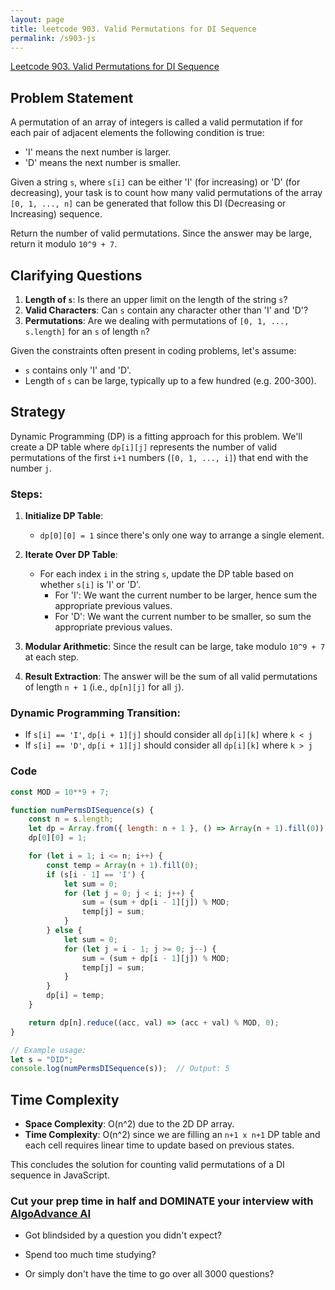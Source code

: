 ```yaml
---
layout: page
title: leetcode 903. Valid Permutations for DI Sequence
permalink: /s903-js
---
```

[Leetcode 903. Valid Permutations for DI Sequence](https://algoadvance.github.io/algoadvance/l903)
## Problem Statement

A permutation of an array of integers is called a valid permutation if for each pair of adjacent elements the following condition is true:

- 'I' means the next number is larger.
- 'D' means the next number is smaller.

Given a string `s`, where `s[i]` can be either 'I' (for increasing) or 'D' (for decreasing), your task is to count how many valid permutations of the array `[0, 1, ..., n]` can be generated that follow this DI (Decreasing or Increasing) sequence.

Return the number of valid permutations. Since the answer may be large, return it modulo `10^9 + 7`.

## Clarifying Questions

1. **Length of `s`**: Is there an upper limit on the length of the string `s`?
2. **Valid Characters**: Can `s` contain any character other than 'I' and 'D'?
3. **Permutations**: Are we dealing with permutations of `[0, 1, ..., s.length]` for an `s` of length `n`? 

Given the constraints often present in coding problems, let's assume:
- `s` contains only 'I' and 'D'.
- Length of `s` can be large, typically up to a few hundred (e.g. 200-300).

## Strategy

Dynamic Programming (DP) is a fitting approach for this problem. We'll create a DP table where `dp[i][j]` represents the number of valid permutations of the first `i+1` numbers (`[0, 1, ..., i]`) that end with the number `j`.

### Steps:

1. **Initialize DP Table**: 
   - `dp[0][0] = 1` since there's only one way to arrange a single element.

2. **Iterate Over DP Table**:
   - For each index `i` in the string `s`, update the DP table based on whether `s[i]` is 'I' or 'D'.
     - For 'I': We want the current number to be larger, hence sum the appropriate previous values.
     - For 'D': We want the current number to be smaller, so sum the appropriate previous values.

3. **Modular Arithmetic**: Since the result can be large, take modulo `10^9 + 7` at each step.

4. **Result Extraction**: The answer will be the sum of all valid permutations of length `n + 1` (i.e., `dp[n][j]` for all `j`).

### Dynamic Programming Transition:
- If `s[i] == 'I'`, `dp[i + 1][j]` should consider all `dp[i][k]` where `k < j`
- If `s[i] == 'D'`, `dp[i + 1][j]` should consider all `dp[i][k]` where `k > j`

### Code

```javascript
const MOD = 10**9 + 7;

function numPermsDISequence(s) {
    const n = s.length;
    let dp = Array.from({ length: n + 1 }, () => Array(n + 1).fill(0));
    dp[0][0] = 1;

    for (let i = 1; i <= n; i++) {
        const temp = Array(n + 1).fill(0);
        if (s[i - 1] == 'I') {
            let sum = 0;
            for (let j = 0; j < i; j++) {
                sum = (sum + dp[i - 1][j]) % MOD;
                temp[j] = sum;
            }
        } else {
            let sum = 0;
            for (let j = i - 1; j >= 0; j--) {
                sum = (sum + dp[i - 1][j]) % MOD;
                temp[j] = sum;
            }
        }
        dp[i] = temp;
    }

    return dp[n].reduce((acc, val) => (acc + val) % MOD, 0);
}

// Example usage:
let s = "DID";
console.log(numPermsDISequence(s));  // Output: 5
```

## Time Complexity

- **Space Complexity**: O(n^2) due to the 2D DP array.
- **Time Complexity**: O(n^2) since we are filling an `n+1 x n+1` DP table and each cell requires linear time to update based on previous states.

This concludes the solution for counting valid permutations of a DI sequence in JavaScript.


### Cut your prep time in half and DOMINATE your interview with [AlgoAdvance AI](https://algoAdvance.com)

- Got blindsided by a question you didn't expect?

- Spend too much time studying?

- Or simply don't have the time to go over all 3000 questions?

